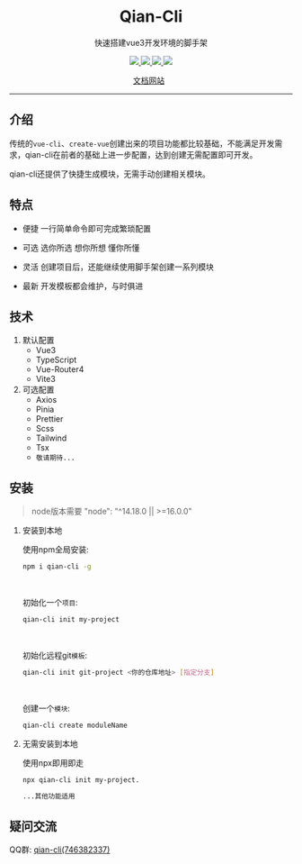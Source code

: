 <h1 align="center">Qian-Cli</h1>
<p align="center">快速搭建vue3开发环境的脚手架</p>
<p align="center">
   <a href="https://www.npmjs.com/package/qian-cli">
    <img src="https://img.shields.io/npm/v/qian-cli.svg">
  </a>
  <a href="https://npmcharts.com/compare/qian-cli?minimal=true">
    <img src="https://img.shields.io/npm/dt/qian-cli.svg">
  </a>
  <a href="https://github.com/vuejs/core">
    <img src="https://img.shields.io/badge/dependencies-vue%E2%89%A53.2.0-green">
  </a>
   <a href="https://github.com/vitejs/vite">
    <img src="https://img.shields.io/badge/devDependencies-vite%E2%89%A53.0.7-green">
  </a>
<p align="center">
  <a href="http://qian-cli.xuanxiaoqian.com">文档网站</a>
  &nbsp;
</p>


---




## 介绍

传统的`vue-cli`、`create-vue`创建出来的项目功能都比较基础，不能满足开发需求，qian-cli在前者的基础上进一步配置，达到创建无需配置即可开发。



qian-cli还提供了快捷生成模块，无需手动创建相关模块。



## 特点

- 便捷 一行简单命令即可完成繁琐配置

- 可选 选你所选 想你所想 懂你所懂

- 灵活 创建项目后，还能继续使用脚手架创建一系列模块

- 最新 开发模板都会维护，与时俱进



## 技术

1. 默认配置
   - Vue3
   - TypeScript
   - Vue-Router4
   - Vite3
2. 可选配置
   - Axios
   - Pinia
   - Prettier
   - Scss
   - Tailwind
   - Tsx
   - `敬请期待...`

## 安装

> node版本需要  "node": "^14.18.0 || >=16.0.0" 

1. 安装到本地

   使用npm全局安装:

   ~~~sh
   npm i qian-cli -g
   ~~~

   <br />

   初始化一个`项目`:

   ~~~sh
   qian-cli init my-project
   ~~~

   <br />

   初始化远程git`模板`:

   ~~~sh
   qian-cli init git-project <你的仓库地址> [指定分支]
   ~~~

   <br />

   创建一个`模块`:

   ~~~sh
   qian-cli create moduleName
   ~~~



2. 无需安装到本地

   使用npx即用即走

   ~~~sh
   npx qian-cli init my-project.
   
   ...其他功能适用
   ~~~

   

## 疑问交流

QQ群: <a target="_blank" href="https://qm.qq.com/cgi-bin/qm/qr?k=LrFpPFoHAHFikBUJQqKjViRJIY1BH250&jump_from=webapi">qian-cli(746382337)</a>